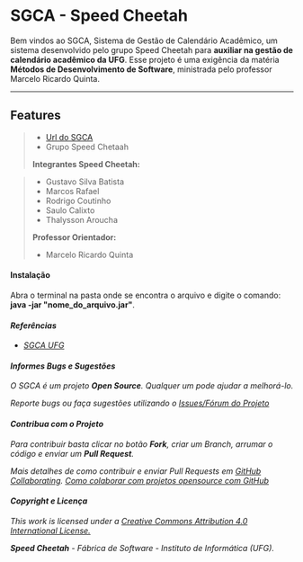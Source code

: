 SGCA - Speed Cheetah
===================


Bem vindos ao SGCA, Sistema de Gestão de Calendário Acadêmico, um sistema desenvolvido pelo grupo Speed Cheetah para **auxiliar na gestão de calendário acadêmico da UFG**. Esse projeto é uma exigência da matéria **Métodos de Desenvolvimento de Software**, ministrada pelo professor Marcelo Ricardo Quinta.

----------


 Features
-------------

> - [Url do SGCA](https://github.com/speed-cheetah/SGCA) 
> - Grupo Speed Chetaah
> 
> **Integrantes Speed Cheetah:**

> - Gustavo Silva Batista
> - Marcos Rafael
> - Rodrigo Coutinho
> - Saulo Calixto
> - Thalysson Aroucha
> 
> **Professor Orientador:**
>
> - Marcelo Ricardo Quinta

#### </i> <i class="icon-cog"></i> Instalação

Abra o terminal na pasta onde se encontra o arquivo e digite o comando: **java -jar "nome_do_arquivo.jar"**.

#### <i class="icon-file"> Referências

- [SGCA UFG](http://200.137.197.234:8080/calendario/views/home.xhtml)

#### <i class="icon-pencil"></i> Informes Bugs e Sugestões

O SGCA é um projeto **Open Source**. Qualquer um pode ajudar a melhorá-lo.

Reporte bugs ou faça sugestões utilizando o [Issues/Fórum do Projeto](https://github.com/speed-cheetah/SGCA/issues)

#### <i class="icon-pencil"></i> Contribua com o Projeto

Para contribuir basta clicar no botão **Fork**, criar um *Branch*, arrumar o código e enviar um **Pull Request**.

Mais detalhes de como contribuir e enviar Pull Requests em [GitHub Collaborating](https://help.github.com/categories/63/articles).
[Como colaborar com projetos opensource com GitHub](http://www.youtube.com/watch?v=H3olaBo83As)

#### <i class="icon-hdd"></i> Copyright e Licença

This work is licensed under a [Creative Commons Attribution 4.0 International License.](http://creativecommons.org/licenses/by/4.0/)

**Speed Cheetah** - Fábrica de Software - Instituto de Informática (UFG).
